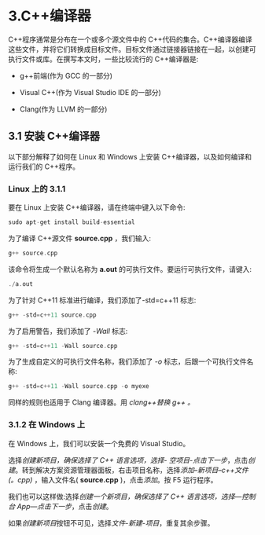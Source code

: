 # 3.C++编译器

C++程序通常是分布在一个或多个源文件中的 C++代码的集合。C++编译器编译这些文件，并将它们转换成目标文件。目标文件通过链接器链接在一起，以创建可执行文件或库。在撰写本文时，一些比较流行的 C++编译器是:

*   g++前端(作为 GCC 的一部分)

*   Visual C++(作为 Visual Studio IDE 的一部分)

*   Clang(作为 LLVM 的一部分)

## 3.1 安装 C++编译器

以下部分解释了如何在 Linux 和 Windows 上安装 C++编译器，以及如何编译和运行我们的 C++程序。

### Linux 上的 3.1.1

要在 Linux 上安装 C++编译器，请在终端中键入以下命令:

```cpp
sudo apt-get install build-essential

```

为了编译 C++源文件 **source.cpp** ，我们输入:

```cpp
g++ source.cpp

```

该命令将生成一个默认名称为 **a.out** 的可执行文件。要运行可执行文件，请键入:

```cpp
./a.out

```

为了针对 C++11 标准进行编译，我们添加了-std=c++11 标志:

```cpp
g++ -std=c++11 source.cpp

```

为了启用警告，我们添加了 *-Wall* 标志:

```cpp
g++ -std=c++11 -Wall source.cpp

```

为了生成自定义的可执行文件名称，我们添加了 *-o* 标志，后跟一个可执行文件名称:

```cpp
g++ -std=c++11 -Wall source.cpp -o myexe

```

同样的规则也适用于 Clang 编译器。用 *clang++替换 *g++* 。*

### 3.1.2 在 Windows 上

在 Windows 上，我们可以安装一个免费的 Visual Studio。

选择*创建新项目，*确保选择了 *C++* 语言选项，选择- *空项目*-点击*下一步*，点击*创建*。转到解决方案资源管理器面板，右击项目名称，选择*添加*–*新项目*–*c++文件(。cpp)* ，输入文件名( **source.cpp** )，点击*添加*。按 F5 运行程序。

我们也可以这样做:选择*创建一个新项目，*确保选择了 *C++* 语言选项，选择—*控制台 App*—点击*下一步*，点击*创建*。

如果*创建新项目*按钮不可见，选择*文件-新建-项目*，重复其余步骤。